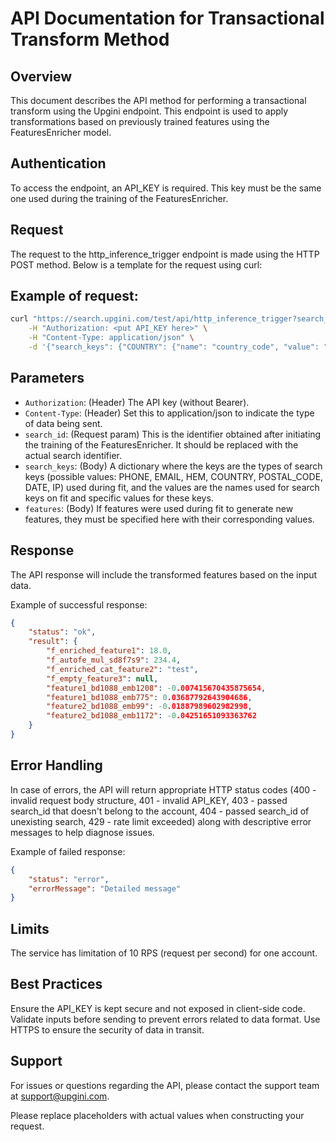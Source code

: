 # API Documentation for Transactional Transform Method

## Overview

This document describes the API method for performing a transactional transform using the Upgini endpoint. This endpoint is used to apply transformations based on previously trained features using the FeaturesEnricher model.

## Authentication

To access the endpoint, an API_KEY is required. This key must be the same one used during the training of the FeaturesEnricher.

## Request

The request to the http_inference_trigger endpoint is made using the HTTP POST method. Below is a template for the request using curl:

## Example of request:
```bash
curl "https://search.upgini.com/test/api/http_inference_trigger?search_id=<put search identifier here>" \
    -H "Authorization: <put API_KEY here>" \
    -H "Content-Type: application/json" \
    -d '{"search_keys": {"COUNTRY": {"name": "country_code", "value": "GB"}, "DATE": {"name": "rep_date", "value": "2020-01-01"}, "POSTAL_CODE": {"name": "zip", "value": "111111"}}, "features": {"feature1": "featureValue1", "feature2": "featureValue2}}'
```

## Parameters

* `Authorization`: (Header) The API key (without Bearer).
* `Content-Type`: (Header) Set this to application/json to indicate the type of data being sent.
* `search_id`: (Request param) This is the identifier obtained after initiating the training of the FeaturesEnricher. It should be replaced with the actual search identifier.
* `search_keys`: (Body) A dictionary where the keys are the types of search keys (possible values: PHONE, EMAIL, HEM, COUNTRY, POSTAL_CODE, DATE, IP) used during fit, and the values are the names used for search keys on fit and specific values for these keys.
* `features`: (Body) If features were used during fit to generate new features, they must be specified here with their corresponding values.

## Response

The API response will include the transformed features based on the input data.

Example of successful response:

```json
{
    "status": "ok", 
    "result": {
        "f_enriched_feature1": 18.0,
        "f_autofe_mul_sd8f7s9": 234.4,
        "f_enriched_cat_feature2": "test",
        "f_empty_feature3": null,
        "feature1_bd1088_emb1208": -0.007415670435875654,
        "feature1_bd1088_emb775": 0.03687792643904686,
        "feature2_bd1088_emb99": -0.01887989602982998,
        "feature2_bd1088_emb1172": -0.04251651093363762
    }
}
```

## Error Handling

In case of errors, the API will return appropriate HTTP status codes (400 - invalid request body structure, 401 - invalid API_KEY, 403 - passed search_id that doesn't belong to the account, 404 - passed search_id of unexisting search, 429 - rate limit exceeded) along with descriptive error messages to help diagnose issues.

Example of failed response:
```json
{
    "status": "error",
    "errorMessage": "Detailed message"
}
```

## Limits

The service has limitation of 10 RPS (request per second) for one account.

## Best Practices

Ensure the API_KEY is kept secure and not exposed in client-side code.
Validate inputs before sending to prevent errors related to data format.
Use HTTPS to ensure the security of data in transit.

## Support

For issues or questions regarding the API, please contact the support team at support@upgini.com.

Please replace placeholders with actual values when constructing your request.
